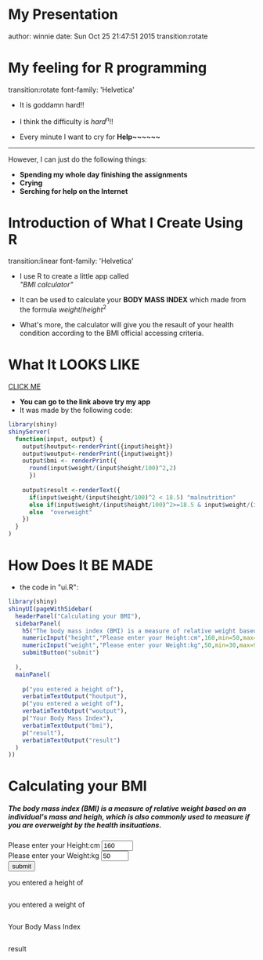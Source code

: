 My Presentation
========================================================
author: winnie
date: Sun Oct 25 21:47:51 2015
transition:rotate

My feeling for R programming
========================================================
transition:rotate
font-family: 'Helvetica' 
- It is goddamn hard!!  

- I think the difficulty is $hard^n$!!

- Every minute I want to cry for **Help~~~~~~**   
***  
However, I can just do the following things:

- **Spending my whole day finishing the assignments**
- **Crying**
- **Serching for help on the Internet**

Introduction of What I Create Using R
========================================================
transition:linear
font-family: 'Helvetica'
- I use R to create a little app called   
*"BMI calculator"*  

- It can be used to calculate your **BODY MASS INDEX** which made from the formula $weight/height^2$  

- What's more, the calculator will give you the resault of your health condition according to the BMI official accessing criteria.

What It LOOKS LIKE 
=====================================================
[CLICK ME](https://winnie92.shinyapps.io/BMIcalculator)  
- **You can go to the link above try my app**  
- It was made by the following code:  

```r
library(shiny)
shinyServer(
  function(input, output) {
    output$houtput<-renderPrint({input$height})
    output$woutput<-renderPrint({input$weight})
    output$bmi <- renderPrint({
      round(input$weight/(input$height/100)^2,2)
      })
   
    output$result <-renderText({
      if(input$weight/(input$height/100)^2 < 18.5) "malnutrition"
      else if(input$weight/(input$height/100)^2>=18.5 & input$weight/(input$height/100)^2<=24.99) "healthy" 
      else  "overweight"
    })
  }
)
```
How Does It BE MADE 
========================================================
- the code in "ui.R":  

```r
library(shiny)
shinyUI(pageWithSidebar(
  headerPanel("Calculating your BMI"),
  sidebarPanel(
    h5("The body mass index (BMI) is a measure of relative weight based on an individual's mass and heigh, which is also commonly used to measure if you are overweight by the health insituations."),
    numericInput("height","Please enter your Height:cm",160,min=50,max=250,step=1),
    numericInput("weight","Please enter your Weight:kg",50,min=30,max=90,step=1),
    submitButton("submit")
    
  ),
  mainPanel(
    
    p("you entered a height of"),
    verbatimTextOutput("houtput"),    
    p("you entered a weight of"),
    verbatimTextOutput("woutput"),
    p("Your Body Mass Index"),
    verbatimTextOutput("bmi"),
    p("result"),
    verbatimTextOutput("result")
  )
))
```

<!--html_preserve--><div class="container-fluid">
<div class="row">
<div class="col-sm-12">
<h1>Calculating your BMI</h1>
</div>
</div>
<div class="row">
<div class="col-sm-4">
<form class="well">
<h5>The body mass index (BMI) is a measure of relative weight based on an individual's mass and heigh, which is also commonly used to measure if you are overweight by the health insituations.</h5>
<div class="form-group shiny-input-container">
<label for="height">Please enter your Height:cm</label>
<input id="height" type="number" class="form-control" value="160" min="50" max="250" step="1"/>
</div>
<div class="form-group shiny-input-container">
<label for="weight">Please enter your Weight:kg</label>
<input id="weight" type="number" class="form-control" value="50" min="30" max="90" step="1"/>
</div>
<div>
<button type="submit" class="btn btn-primary">submit</button>
</div>
</form>
</div>
<div class="col-sm-8">
<p>you entered a height of</p>
<pre id="houtput" class="shiny-text-output"></pre>
<p>you entered a weight of</p>
<pre id="woutput" class="shiny-text-output"></pre>
<p>Your Body Mass Index</p>
<pre id="bmi" class="shiny-text-output"></pre>
<p>result</p>
<pre id="result" class="shiny-text-output"></pre>
</div>
</div>
</div><!--/html_preserve-->
